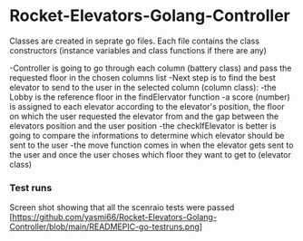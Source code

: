 # Rocket-Elevators-Golang-Controller
Classes are created in seprate go files. Each file contains the class constructors (instance variables and class functions if there are any)

-Controller is going to go through each column (battery class) and pass the requested floor in the chosen columns list -Next step is to find the best elevator to send to the user in the selected column (column class): -the Lobby is the reference floor in the findElervator function -a score (number) is assigned to each elevator according to the elevator's position, the floor on which the user requested the elevator from and the gap between the elevators position and the user position -the checkIfElevator is better is going to compare the informations to determine which elevator should be sent to the user -the move function comes in when the elevator gets sent to the user and once the user choses which floor they want to get to (elevator class)



### Test runs

Screen shot showing that all the scenraio tests were passed [https://github.com/yasmi66/Rocket-Elevators-Golang-Controller/blob/main/READMEPIC-go-testruns.png]


